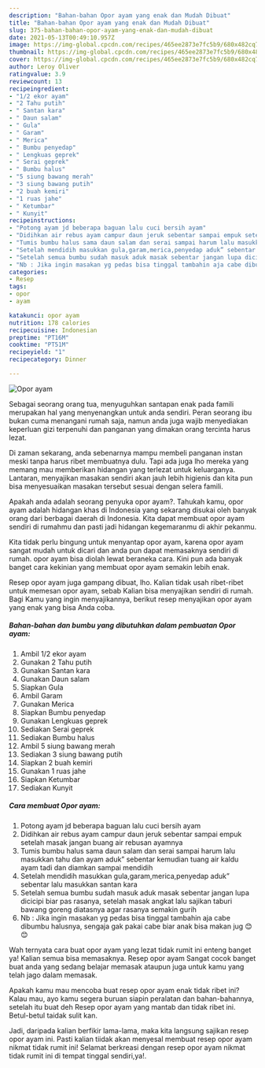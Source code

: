 ```yaml
---
description: "Bahan-bahan Opor ayam yang enak dan Mudah Dibuat"
title: "Bahan-bahan Opor ayam yang enak dan Mudah Dibuat"
slug: 375-bahan-bahan-opor-ayam-yang-enak-dan-mudah-dibuat
date: 2021-05-13T00:49:10.957Z
image: https://img-global.cpcdn.com/recipes/465ee2873e7fc5b9/680x482cq70/opor-ayam-foto-resep-utama.jpg
thumbnail: https://img-global.cpcdn.com/recipes/465ee2873e7fc5b9/680x482cq70/opor-ayam-foto-resep-utama.jpg
cover: https://img-global.cpcdn.com/recipes/465ee2873e7fc5b9/680x482cq70/opor-ayam-foto-resep-utama.jpg
author: Leroy Oliver
ratingvalue: 3.9
reviewcount: 13
recipeingredient:
- "1/2 ekor ayam"
- "2 Tahu putih"
- " Santan kara"
- " Daun salam"
- " Gula"
- " Garam"
- " Merica"
- " Bumbu penyedap"
- " Lengkuas geprek"
- " Serai geprek"
- " Bumbu halus"
- "5 siung bawang merah"
- "3 siung bawang putih"
- "2 buah kemiri"
- "1 ruas jahe"
- " Ketumbar"
- " Kunyit"
recipeinstructions:
- "Potong ayam jd beberapa baguan lalu cuci bersih ayam"
- "Didihkan air rebus ayam campur daun jeruk sebentar sampai empuk setelah masak jangan buang air rebusan ayamnya"
- "Tumis bumbu halus sama daun salam dan serai sampai harum lalu masukkan tahu dan ayam aduk” sebentar kemudian tuang air kaldu ayam tadi dan diamkan sampai mendidih"
- "Setelah mendidih masukkan gula,garam,merica,penyedap aduk” sebentar lalu masukkan santan kara"
- "Setelah semua bumbu sudah masuk aduk masak sebentar jangan lupa dicicipi biar pas rasanya, setelah masak angkat lalu sajikan taburi bawang goreng diatasnya agar rasanya semakin gurih"
- "Nb : Jika ingin masakan yg pedas bisa tinggal tambahin aja cabe dibumbu halusnya, sengaja gak pakai cabe biar anak bisa makan jug 😊😊"
categories:
- Resep
tags:
- opor
- ayam

katakunci: opor ayam 
nutrition: 178 calories
recipecuisine: Indonesian
preptime: "PT16M"
cooktime: "PT51M"
recipeyield: "1"
recipecategory: Dinner

---
```



![Opor ayam](https://img-global.cpcdn.com/recipes/465ee2873e7fc5b9/680x482cq70/opor-ayam-foto-resep-utama.jpg)

Sebagai seorang orang tua, menyuguhkan santapan enak pada famili merupakan hal yang menyenangkan untuk anda sendiri. Peran seorang ibu bukan cuma menangani rumah saja, namun anda juga wajib menyediakan keperluan gizi terpenuhi dan panganan yang dimakan orang tercinta harus lezat.

Di zaman  sekarang, anda sebenarnya mampu membeli panganan instan meski tanpa harus ribet membuatnya dulu. Tapi ada juga lho mereka yang memang mau memberikan hidangan yang terlezat untuk keluarganya. Lantaran, menyajikan masakan sendiri akan jauh lebih higienis dan kita pun bisa menyesuaikan masakan tersebut sesuai dengan selera famili. 



Apakah anda adalah seorang penyuka opor ayam?. Tahukah kamu, opor ayam adalah hidangan khas di Indonesia yang sekarang disukai oleh banyak orang dari berbagai daerah di Indonesia. Kita dapat membuat opor ayam sendiri di rumahmu dan pasti jadi hidangan kegemaranmu di akhir pekanmu.

Kita tidak perlu bingung untuk menyantap opor ayam, karena opor ayam sangat mudah untuk dicari dan anda pun dapat memasaknya sendiri di rumah. opor ayam bisa diolah lewat beraneka cara. Kini pun ada banyak banget cara kekinian yang membuat opor ayam semakin lebih enak.

Resep opor ayam juga gampang dibuat, lho. Kalian tidak usah ribet-ribet untuk memesan opor ayam, sebab Kalian bisa menyajikan sendiri di rumah. Bagi Kamu yang ingin menyajikannya, berikut resep menyajikan opor ayam yang enak yang bisa Anda coba.

<!--inarticleads1-->

##### Bahan-bahan dan bumbu yang dibutuhkan dalam pembuatan Opor ayam:

1. Ambil 1/2 ekor ayam
1. Gunakan 2 Tahu putih
1. Gunakan  Santan kara
1. Gunakan  Daun salam
1. Siapkan  Gula
1. Ambil  Garam
1. Gunakan  Merica
1. Siapkan  Bumbu penyedap
1. Gunakan  Lengkuas geprek
1. Sediakan  Serai geprek
1. Sediakan  Bumbu halus
1. Ambil 5 siung bawang merah
1. Sediakan 3 siung bawang putih
1. Siapkan 2 buah kemiri
1. Gunakan 1 ruas jahe
1. Siapkan  Ketumbar
1. Sediakan  Kunyit




<!--inarticleads2-->

##### Cara membuat Opor ayam:

1. Potong ayam jd beberapa baguan lalu cuci bersih ayam
1. Didihkan air rebus ayam campur daun jeruk sebentar sampai empuk setelah masak jangan buang air rebusan ayamnya
1. Tumis bumbu halus sama daun salam dan serai sampai harum lalu masukkan tahu dan ayam aduk” sebentar kemudian tuang air kaldu ayam tadi dan diamkan sampai mendidih
1. Setelah mendidih masukkan gula,garam,merica,penyedap aduk” sebentar lalu masukkan santan kara
1. Setelah semua bumbu sudah masuk aduk masak sebentar jangan lupa dicicipi biar pas rasanya, setelah masak angkat lalu sajikan taburi bawang goreng diatasnya agar rasanya semakin gurih
1. Nb : Jika ingin masakan yg pedas bisa tinggal tambahin aja cabe dibumbu halusnya, sengaja gak pakai cabe biar anak bisa makan jug 😊😊




Wah ternyata cara buat opor ayam yang lezat tidak rumit ini enteng banget ya! Kalian semua bisa memasaknya. Resep opor ayam Sangat cocok banget buat anda yang sedang belajar memasak ataupun juga untuk kamu yang telah jago dalam memasak.

Apakah kamu mau mencoba buat resep opor ayam enak tidak ribet ini? Kalau mau, ayo kamu segera buruan siapin peralatan dan bahan-bahannya, setelah itu buat deh Resep opor ayam yang mantab dan tidak ribet ini. Betul-betul taidak sulit kan. 

Jadi, daripada kalian berfikir lama-lama, maka kita langsung sajikan resep opor ayam ini. Pasti kalian tiidak akan menyesal membuat resep opor ayam nikmat tidak rumit ini! Selamat berkreasi dengan resep opor ayam nikmat tidak rumit ini di tempat tinggal sendiri,ya!.

